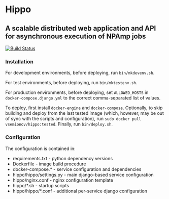 Hippo
=====
A scalable distributed web application and API for asynchronous execution of NPAmp jobs
---------------------------------------------------------------------------------------

[![Build Status](https://travis-ci.org/vsemionov/hippo.svg?branch=master)](https://travis-ci.org/vsemionov/hippo)


### Installation

For development environments, before deploying, run `bin/mkdevenv.sh`.

For test environments, before deploying, run `bin/mktestenv.sh`.

For production environments, before deploying, set `ALLOWED_HOSTS` in `docker-compose.django.yml` to the correct comma-separated list of values.

To deploy, first install `docker-engine` and `docker-compose`. Optionally, to skip building and deploy from the last tested image (which, however, may be out of sync with the scripts and configuration), run `sudo docker pull vsemionov/hippo:tested`. Finally, run `bin/deploy.sh`.


### Configuration

The configuration is contained in:
* requirements.txt - python dependency versions
* Dockerfile - image build procedure
* docker-compose.\* - service configuration and dependencies
* hippo/hippo/settings.py - main django-based service configuration
* hippo/nginx.conf - nginx configuration template
* hippo/\*.sh - startup scripts
* hippo/hippo/\*.conf - additional per-service django configuration
